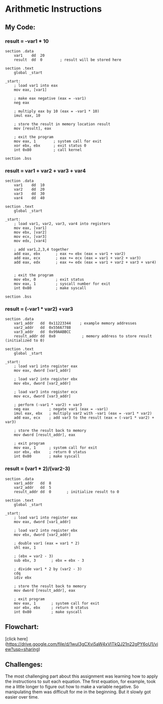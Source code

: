 # Arithmetic Instructions

## My Code:
### result = -var1 * 10

```
section .data
    var1    dd  20       
    result  dd  0        ; result will be stored here

section .text
    global _start

_start:
    ; load var1 into eax
    mov eax, [var1]

    ; make eax negative (eax = -var1)
    neg eax

    ; multiply eax by 10 (eax = -var1 * 10)
    imul eax, 10

    ; store the result in memory location result
    mov [result], eax

    ; exit the program
    mov eax, 1        ; system call for exit
    xor ebx, ebx      ; exit status 0
    int 0x80          ; call kernel

section .bss
```

### result = var1 + var2 + var3 + var4

```
section .data
    var1    dd  10     
    var2    dd  20    
    var3    dd  30     
    var4    dd  40  

section .text
    global _start

_start:
    ; load var1, var2, var3, var4 into registers
    mov eax, [var1]   
    mov ebx, [var2]  
    mov ecx, [var3]   
    mov edx, [var4]   

    ; add var1,2,3,4 together
    add eax, ebx       ; eax += ebx (eax = var1 + var2)
    add eax, ecx       ; eax += ecx (eax = var1 + var2 + var3)
    add eax, edx       ; eax += edx (eax = var1 + var2 + var3 + var4)


    ; exit the program
    mov ebx, 0         ; exit status
    mov eax, 1         ; syscall number for exit
    int 0x80           ; make syscall

section .bss
```

### result = (-var1 * var2) +var3

```
section .data
    var1_addr   dd  0x11223344    ; example memory addresses
    var2_addr   dd  0x55667788    
    var3_addr   dd  0x99AABBCC    
    result_addr dd  0x0            ; memory address to store result (initialized to 0)

section .text
    global _start

_start:
    ; load var1 into register eax
    mov eax, dword [var1_addr]

    ; load var2 into register ebx
    mov ebx, dword [var2_addr]

    ; load var3 into register ecx
    mov ecx, dword [var3_addr]

    ; perform (-var1 * var2) + var3
    neg eax         ; negate var1 (eax = -var1)
    imul eax, ebx   ; multiply var2 with -var1 (eax = -var1 * var2)
    add eax, ecx    ; add var3 to the result (eax = (-var1 * var2) + var3)

    ; store the result back to memory
    mov dword [result_addr], eax

    ; exit program
    mov eax, 1      ; system call for exit
    xor ebx, ebx    ; return 0 status
    int 0x80        ; make syscall
```

### result = (var1 * 2)/(var2-3)

```
section .data
    var1_addr   dd  8      
    var2_addr   dd  5       
    result_addr dd  0       ; initialize result to 0

section .text
    global _start

_start:
    ; load var1 into register eax
    mov eax, dword [var1_addr]

    ; load var2 into register ebx
    mov ebx, dword [var2_addr]

    ; double var1 (eax = var1 * 2)
    shl eax, 1       

    ; (ebx = var2 - 3)
    sub ebx, 3       ; ebx = ebx - 3

    ; divide var1 * 2 by (var2 - 3)
    cdq              
    idiv ebx       

    ; store the result back to memory
    mov dword [result_addr], eax

    ; exit program
    mov eax, 1       ; system call for exit
    xor ebx, ebx     ; return 0 status
    int 0x80         ; make syscall

```

## Flowchart:
[click here] (https://drive.google.com/file/d/1wuI3gCXvi5aW4xVITkQJ21n22gPY6oU1/view?usp=sharing)

## Challenges:
The most challenging part about this assignment was learning how to apply the instructions to suit each equation. The first equation, for example, took me a little longer to figure out how to make a variable negative. So manipulating them was difficult for me in the beginning. But it slowly got easier over time.

